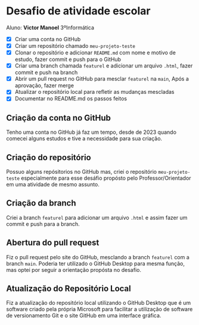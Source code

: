 # Desafio de atividade escolar

Aluno: **Victor Manoel** 3ºInformática

- [x] Criar uma conta no GitHub
- [x] Criar um repositório chamado `meu-projeto-teste`
- [x] Clonar o repositório e adicionar `README.md` com nome e motivo de estudo, fazer commit e push para o GitHub
- [x] Criar uma branch chamada `featurel` e adicionar um arquivo `.html`, fazer commit e push na branch
- [x] Abrir um pull request no GitHub para mesclar `featurel` na `main`, Após a aprovação, fazer merge
- [x] Atualizar o repositório local para refletir as mudanças mescladas
- [x] Documentar no README.md os passos feitos

## Criação da conta no GitHub

Tenho uma conta no GitHub já faz um tempo, desde de 2023 quando comecei alguns estudos e tive a necessidade para sua criação.

## Criação do repositório

Possuo alguns repósitorios no GitHub mas, criei o repositório `meu-projeto-teste` especialmente para esse desáfio propósto pelo Professor/Orientador em uma atividade de mesmo assunto.

## Criação da branch

Criei a branch `featurel` para adicionar um arquivo `.html` e assim fazer um commit e push para a branch.

## Abertura do pull request

Fiz o pull request pelo site do GitHub, mesclando a branch `featurel` com a branch `main`. 
Poderia ter utilizado o GitHub Desktop para mesma função, mas optei por seguir a orientação propósta no desafio.

## Atualização do Repositório Local

Fiz a atualização do repositório local utilizando o GitHub Desktop que é um software criado pela própria Microsoft para facilitar a utilização de software de versionamento Git e o site GitHub em uma interface gráfica.
